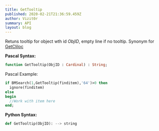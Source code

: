 ```yaml
---
title: GetTooltip
published: 2020-02-21T21:36:59.459Z
author: Vizit0r
summary: API
layout: blog
---
```


 

Retuns tooltip for object wth id *ObjID*, empty line if no tooltip.
Synonym for [GetCliloc](../GetCliloc)


**Pascal Syntax:**

```pascal
function GetTooltip(ObjID : Cardinal) : String;
```
Pascal Example:
```pascal
if BMSearch(1,GetTooltip(finditem),'64')>0 then 
  ignore(finditem) 
else 
begin
  //Work with item here
end;

```

**Python Syntax:**
```python
def GetTooltip(ObjID): --> string
```
